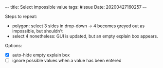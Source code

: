 –-
title: Select impossible value
tags: #issue
Date: 20200427160257
–-

Steps to repeat:
* polygon: select 3 sides in drop-down → 4 becomes greyed out as impossible, but shouldn't
* select 4 nonetheless: GUI is updated, but an empty explain box appears.

Options:
- [x] auto-hide empty explain box
- [ ] ignore possible values when a value has been entered
